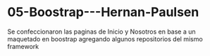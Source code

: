 # 05-Boostrap---Hernan-Paulsen
Se confeccionaron las paginas de Inicio y Nosotros en base a un maquetado en boostrap agregando algunos repositorios del mismo framework
